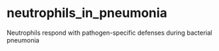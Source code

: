 # neutrophils_in_pneumonia
Neutrophils respond with pathogen-specific defenses during bacterial pneumonia
